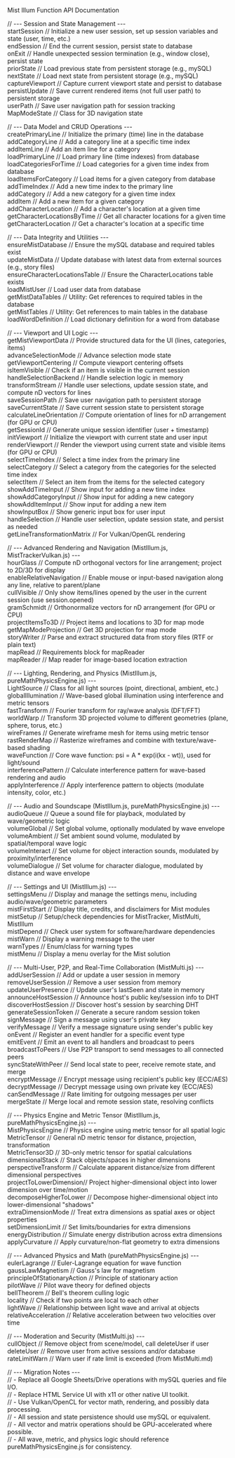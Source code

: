 Mist Illum Function API Documentation

// \--- Session and State Management \---  
startSession           // Initialize a new user session, set up session variables and state (user, time, etc.)  
endSession             // End the current session, persist state to database  
onExit                 // Handle unexpected session termination (e.g., window close), persist state  
priorState             // Load previous state from persistent storage (e.g., mySQL)  
nextState              // Load next state from persistent storage (e.g., mySQL)  
captureViewport        // Capture current viewport state and persist to database  
persistUpdate          // Save current rendered items (not full user path) to persistent storage  
userPath               // Save user navigation path for session tracking  
MapModeState           // Class for 3D navigation state

// \--- Data Model and CRUD Operations \---  
createPrimaryLine      // Initialize the primary (time) line in the database  
addCategoryLine        // Add a category line at a specific time index  
addItemLine            // Add an item line for a category  
loadPrimaryLine        // Load primary line (time indexes) from database  
loadCategoriesForTime  // Load categories for a given time index from database  
loadItemsForCategory   // Load items for a given category from database  
addTimeIndex           // Add a new time index to the primary line  
addCategory            // Add a new category for a given time index  
addItem                // Add a new item for a given category  
addCharacterLocation              // Add a character's location at a given time  
getCharacterLocationsByTime       // Get all character locations for a given time  
getCharacterLocation              // Get a character's location at a specific time

// \--- Data Integrity and Utilities \---  
ensureMistDatabase     // Ensure the mySQL database and required tables exist  
updateMistData         // Update database with latest data from external sources (e.g., story files)  
ensureCharacterLocationsTable      // Ensure the CharacterLocations table exists  
loadMistUser           // Load user data from database  
getMistDataTables      // Utility: Get references to required tables in the database  
getMistTables          // Utility: Get references to main tables in the database  
loadWordDefinition     // Load dictionary definition for a word from database

// \--- Viewport and UI Logic \---  
getMistViewportData    // Provide structured data for the UI (lines, categories, items)  
advanceSelectionMode   // Advance selection mode state  
getViewportCentering   // Compute viewport centering offsets  
isItemVisible          // Check if an item is visible in the current session  
handleSelectionBackend // Handle selection logic in memory  
transformStream        // Handle user selections, update session state, and compute nD vectors for lines  
saveSessionPath        // Save user navigation path to persistent storage  
saveCurrentState       // Save current session state to persistent storage  
calculateLineOrientation // Compute orientation of lines for nD arrangement (for GPU or CPU)  
getSessionId           // Generate unique session identifier (user \+ timestamp)  
initViewport           // Initialize the viewport with current state and user input  
renderViewport         // Render the viewport using current state and visible items (for GPU or CPU)  
selectTimeIndex        // Select a time index from the primary line  
selectCategory         // Select a category from the categories for the selected time index  
selectItem             // Select an item from the items for the selected category  
showAddTimeInput       // Show input for adding a new time index  
showAddCategoryInput   // Show input for adding a new category  
showAddItemInput       // Show input for adding a new item  
showInputBox           // Show generic input box for user input  
handleSelection        // Handle user selection, update session state, and persist as needed  
getLineTransformationMatrix     // For Vulkan/OpenGL rendering

// \--- Advanced Rendering and Navigation (MistIllum.js, MistTrackerVulkan.js) \---  
hourGlass              // Compute nD orthogonal vectors for line arrangement; project to 2D/3D for display  
enableRelativeNavigation // Enable mouse or input-based navigation along any line, relative to parent/plane  
cullVisible            // Only show items/lines opened by the user in the current session (use session.opened)  
gramSchmidt            // Orthonormalize vectors for nD arrangement (for GPU or CPU)  
projectItemsTo3D       // Project items and locations to 3D for map mode  
getMapModeProjection   // Get 3D projection for map mode  
storyWriter            // Parse and extract structured data from story files (RTF or plain text)  
mapRead                // Requirements block for mapReader  
mapReader              // Map reader for image-based location extraction

// \--- Lighting, Rendering, and Physics (MistIllum.js, pureMathPhysicsEngine.js) \---  
LightSource            // Class for all light sources (point, directional, ambient, etc.)  
globalIllumination     // Wave-based global illumination using interference and metric tensors  
fastTransform          // Fourier transform for ray/wave analysis (DFT/FFT)  
worldWarp              // Transform 3D projected volume to different geometries (plane, sphere, torus, etc.)  
wireFrames             // Generate wireframe mesh for items using metric tensor  
rastRenderMap          // Rasterize wireframes and combine with texture/wave-based shading  
waveFunction           // Core wave function: psi \= A \* exp(i(kx \- wt)), used for light/sound  
interferencePattern    // Calculate interference pattern for wave-based rendering and audio  
applyInterference      // Apply interference pattern to objects (modulate intensity, color, etc.)

// \--- Audio and Soundscape (MistIllum.js, pureMathPhysicsEngine.js) \---  
audioQueue             // Queue a sound file for playback, modulated by wave/geometric logic  
volumeGlobal           // Set global volume, optionally modulated by wave envelope  
volumeAmbient          // Set ambient sound volume, modulated by spatial/temporal wave logic  
volumeInteract         // Set volume for object interaction sounds, modulated by proximity/interference  
volumeDialogue         // Set volume for character dialogue, modulated by distance and wave envelope

// \--- Settings and UI (MistIllum.js) \---  
settingsMenu           // Display and manage the settings menu, including audio/wave/geometric parameters  
mistFirstStart         // Display title, credits, and disclaimers for Mist modules  
mistSetup              // Setup/check dependencies for MistTracker, MistMulti, MistIllum  
mistDepend             // Check user system for software/hardware dependencies  
mistWarn               // Display a warning message to the user  
warnTypes              // Enum/class for warning types  
mistMenu               // Display a menu overlay for the Mist solution

// \--- Multi-User, P2P, and Real-Time Collaboration (MistMulti.js) \---  
addUserSession         // Add or update a user session in memory  
removeUserSession      // Remove a user session from memory  
updateUserPresence     // Update user's lastSeen and state in memory  
announceHostSession    // Announce host's public key/session info to DHT  
discoverHostSession    // Discover host's session by searching DHT  
generateSessionToken   // Generate a secure random session token  
signMessage            // Sign a message using user's private key  
verifyMessage          // Verify a message signature using sender's public key  
onEvent                // Register an event handler for a specific event type  
emitEvent              // Emit an event to all handlers and broadcast to peers  
broadcastToPeers       // Use P2P transport to send messages to all connected peers  
syncStateWithPeer      // Send local state to peer, receive remote state, and merge  
encryptMessage         // Encrypt message using recipient's public key (ECC/AES)  
decryptMessage         // Decrypt message using own private key (ECC/AES)  
canSendMessage         // Rate limiting for outgoing messages per user  
mergeState             // Merge local and remote session state, resolving conflicts

// \--- Physics Engine and Metric Tensor (MistIllum.js, pureMathPhysicsEngine.js) \---  
MistPhysicsEngine      // Physics engine using metric tensor for all spatial logic  
MetricTensor           // General nD metric tensor for distance, projection, transformation  
MetricTensor3D         // 3D-only metric tensor for spatial calculations  
dimensionalStack       // Stack objects/spaces in higher dimensions  
perspectiveTransform   // Calculate apparent distance/size from different dimensional perspectives  
projectToLowerDimension// Project higher-dimensional object into lower dimension over time/motion  
decomposeHigherToLower // Decompose higher-dimensional object into lower-dimensional "shadows"  
extraDimensionMode     // Treat extra dimensions as spatial axes or object properties  
setDimensionLimit      // Set limits/boundaries for extra dimensions  
energyDistribution     // Simulate energy distribution across extra dimensions  
applyCurvature         // Apply curvature/non-flat geometry to extra dimensions

// \--- Advanced Physics and Math (pureMathPhysicsEngine.js) \---  
eulerLagrange          // Euler-Lagrange equation for wave function  
gaussLawMagnetism      // Gauss's law for magnetism  
principleOfStationaryAction // Principle of stationary action  
pilotWave              // Pilot wave theory for defined objects  
bellTheorem            // Bell's theorem culling logic  
locality               // Check if two points are local to each other  
lightWave              // Relationship between light wave and arrival at objects  
relativeAcceleration   // Relative acceleration between two velocities over time

// \--- Moderation and Security (MistMulti.js) \---  
cullObject             // Remove object from scene/model, call deleteUser if user  
deleteUser             // Remove user from active sessions and/or database  
rateLimitWarn          // Warn user if rate limit is exceeded (from MistMulti.md)

// \--- Migration Notes \---  
// \- Replace all Google Sheets/Drive operations with mySQL queries and file I/O.  
// \- Replace HTML Service UI with x11 or other native UI toolkit.  
// \- Use Vulkan/OpenCL for vector math, rendering, and possibly data processing.  
// \- All session and state persistence should use mySQL or equivalent.  
// \- All vector and matrix operations should be GPU-accelerated where possible.  
// \- All wave, metric, and physics logic should reference pureMathPhysicsEngine.js for consistency.  
